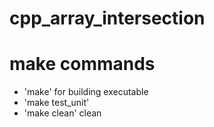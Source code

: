 # cpp_array_intersection

# make commands
- 'make' for building executable 
- 'make test_unit' 
- 'make clean' clean 